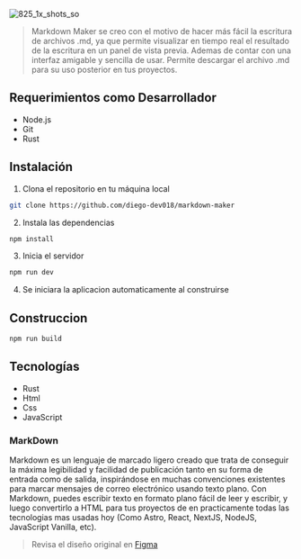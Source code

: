 ![825_1x_shots_so](https://github.com/user-attachments/assets/52703204-03c4-402c-a317-b0a45a09d74e)

> Markdown Maker se creo con el motivo de hacer más fácil la escritura de archivos .md, ya que permite visualizar en tiempo real el resultado de la escritura en un panel de vista previa. Ademas de contar con una interfaz amigable y sencilla de usar. Permite descargar el archivo .md para su uso posterior en tus proyectos.

## Requerimientos como Desarrollador

- Node.js
- Git
- Rust

## Instalación

1. Clona el repositorio en tu máquina local
```bash
git clone https://github.com/diego-dev018/markdown-maker
```

2. Instala las dependencias
```bash
npm install
```

3. Inicia el servidor
```bash
npm run dev
```

4. Se iniciara la aplicacion automaticamente al construirse

## Construccion

```bash
npm run build
```

## Tecnologías

- Rust
- Html
- Css
- JavaScript

### MarkDown

Markdown es un lenguaje de marcado ligero creado que trata de conseguir la máxima legibilidad y facilidad de publicación tanto en su forma de entrada como de salida, inspirándose en muchas convenciones existentes para marcar mensajes de correo electrónico usando texto plano. Con Markdown, puedes escribir texto en formato plano fácil de leer y escribir, y luego convertirlo a HTML para tus proyectos de en practicamente todas las tecnologias mas usadas hoy (Como Astro, React, NextJS, NodeJS, JavaScript Vanilla, etc).

> Revisa el diseño original en [Figma](https://www.figma.com/design/uCQ1kRRKEx1A1K8TrhpCIE/Markdown-Creator?node-id=0-1&t=jwaXA2rELhoLCj1h-1)
